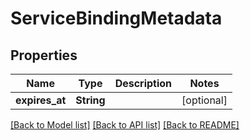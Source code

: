 # ServiceBindingMetadata

## Properties

Name | Type | Description | Notes
------------ | ------------- | ------------- | -------------
**expires_at** | **String** |  | [optional] 

[[Back to Model list]](../README.md#documentation-for-models) [[Back to API list]](../README.md#documentation-for-api-endpoints) [[Back to README]](../README.md)


